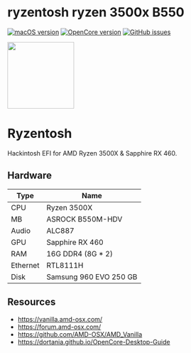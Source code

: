 # ryzentosh ryzen 3500x B550



[![macOS version](https://img.shields.io/badge/macos-catalina-brightgreen.svg)](https://www.apple.com/macos) [![OpenCore version](https://img.shields.io/badge/OpenCore-0.6.4-informational.svg)](https://github.com/acidanthera/OpenCorePkg) [![GitHub issues](https://img.shields.io/github/issues/MaximumQuiet/ryzentosh.svg)](https://github.com/k0wl0n/ryzentosh_ryzen_3500x/issues)

<img src="https://communities.apple.com/kb20181115/securedImage.jsp?productid=PP145&size=240x240" width="150"/>

# Ryzentosh

Hackintosh EFI for AMD Ryzen 3500X &amp; Sapphire RX 460.

## Hardware

| Type                 | Name                              |
|----------------------|-----------------------------------|
| CPU                  | Ryzen 3500X                       |
| MB                   | ASROCK B550M-HDV                  |
| Audio                | ALC887                            |
| GPU                  | Sapphire RX 460                   |
| RAM                  | 16G DDR4 (8G * 2)                 |
| Ethernet             | RTL8111H                          |
| Disk                 | Samsung 960 EVO 250 GB            |
 
## Resources
- https://vanilla.amd-osx.com/
- https://forum.amd-osx.com/
- https://github.com/AMD-OSX/AMD_Vanilla
- https://dortania.github.io/OpenCore-Desktop-Guide 
